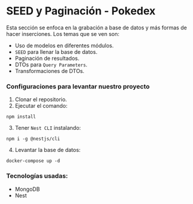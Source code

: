 # SEED y Paginación - Pokedex

Esta sección se enfoca en la grabación a base de datos y más formas de hacer inserciones. Los temas que se ven son:

- Uso de modelos en diferentes módulos.
- `SEED` para llenar la base de datos.
- Paginación de resultados.
- DTOs para `Query Parameters`.
- Transformaciones de DTOs.

### Configuraciones para levantar nuestro proyecto

1. Clonar el repositorio. 
2. Ejecutar el comando: 
```
npm install
```
3. Tener `Nest CLI` instalando: 
```
npm i -g @nestjs/cli
```
4. Levantar la base de datos: 
```
docker-compose up -d
```

### Tecnologías usadas:
* MongoDB
* Nest